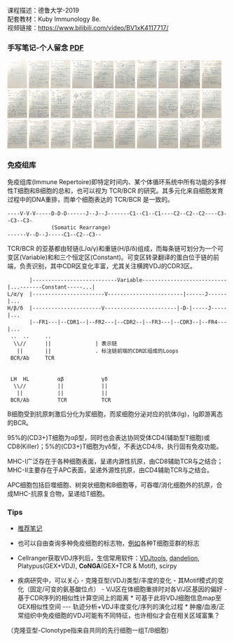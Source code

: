 <style>
img{
    width: 9%;
}
</style>



课程描述：德鲁大学-2019   
配套教材：Kuby Immunology 8e.   
视频链接：https://www.bilibili.com/video/BV1xK4117717/



### 手写笔记-个人留念 [PDF](Immunology/PDF/Immunology_notes.pdf)

[![1](Immunology/img_resize/1.png)](Immunology/img/1.png)
[![2](Immunology/img_resize/2.png)](Immunology/img/2.png)
[![3](Immunology/img_resize/3.png)](Immunology/img/3.png)
[![4](Immunology/img_resize/4.png)](Immunology/img/4.png)
[![5](Immunology/img_resize/5.png)](Immunology/img/5.png)
[![6](Immunology/img_resize/6.png)](Immunology/img/6.png)
[![7](Immunology/img_resize/7.png)](Immunology/img/7.png)
[![8](Immunology/img_resize/8.png)](Immunology/img/8.png)
[![9](Immunology/img_resize/9.png)](Immunology/img/9.png)
[![10](Immunology/img_resize/10.png)](Immunology/img/10.png)
[![11](Immunology/img_resize/11.png)](Immunology/img/11.png)
[![12](Immunology/img_resize/12.png)](Immunology/img/12.png)
[![13](Immunology/img_resize/13.png)](Immunology/img/13.png)
[![14](Immunology/img_resize/14.png)](Immunology/img/14.png)
[![15](Immunology/img_resize/15.png)](Immunology/img/15.png)
[![16](Immunology/img_resize/16.png)](Immunology/img/16.png)
[![17](Immunology/img_resize/17.png)](Immunology/img/17.png)
[![18](Immunology/img_resize/18.png)](Immunology/img/18.png)
[![19](Immunology/img_resize/19.png)](Immunology/img/19.png)
[![20](Immunology/img_resize/20.png)](Immunology/img/20.png)
[![21](Immunology/img_resize/21.png)](Immunology/img/21.png)
[![22](Immunology/img_resize/22.png)](Immunology/img/22.png)
[![23](Immunology/img_resize/23.png)](Immunology/img/23.png)
[![24](Immunology/img_resize/24.png)](Immunology/img/24.png)
[![25](Immunology/img_resize/25.png)](Immunology/img/25.png)
[![26](Immunology/img_resize/26.png)](Immunology/img/26.png)
[![27](Immunology/img_resize/27.png)](Immunology/img/27.png)
[![28](Immunology/img_resize/28.png)](Immunology/img/28.png)
[![29](Immunology/img_resize/29.png)](Immunology/img/29.png)
[![30](Immunology/img_resize/30.png)](Immunology/img/30.png)


### 免疫组库

免疫组库(Immune Repertoire)即特定时间内、某个体循环系统中所有功能的多样性T细胞和B细胞的总和，也可以视为 TCR/BCR 的研究。其多元化来自细胞发育过程中的DNA重排，而单个细胞表达的 TCR/BCR 是一致的。

```
----V-V-V-----D-D-D------J--J--J-------C1--C1--C1----C2--C2--C2----C3--C3--C3-
              (Somatic Rearrange)
------V--D--J-----C1--C2--C3--
```

TCR/BCR 的亚基都由轻链(L/α/γ)和重链(H/β/δ)组成，而每条链可划分为一个可变区(Variable)和和三个恒定区(Constant)。可变区转录翻译的蛋白位于链的前端，负责识别，其中CDR区变化丰富，尤其关注横跨VDJ的CDR3区。

```
       |---------------------------Variable---------------------------|...-------Constant-----...|
L/α/γ  |-----------------------V------------------------|------J------|...
H/β/δ  |----------------------V-----------------------|-D-|-----J-----|...
       |--FR1---|--CDR1--|--FR2---|--CDR2--|--FR3---|--CDR3--|--FR4---|...
 ..  ..     ..
  \\//      ||              | 表示链
   ||       ||              . 标注链前端的CDR区组成的Loops
 BCR/Ab     TCR


 LH  HL         αβ            γδ
  \\//          ||            ||
   ||           ||            ||          
 BCR/Ab         TCR           TCR

```

B细胞受到抗原刺激后分化为浆细胞，而浆细胞分泌对应的抗体(Ig)，Ig即游离态的BCR。

95%的(CD3+)T细胞为αβ型，同时也会表达协同受体CD4(辅助型T细胞)或CD8(Killer)；5%的(CD3+)T细胞为γδ型，不表达CD4/8，执行固有免疫功能。

MHC-I广泛存在于各种细胞表面，呈递内源性抗原，由CD8辅助TCR与之结合；MHC-II主要存在于APC表面，呈递外源性抗原，由CD4辅助TCR与之结合。

APC细胞包括巨噬细胞、树突状细胞和B细胞等，可吞噬/消化细胞外的抗原，合成MHC-抗原复合物，呈递给T细胞。



### Tips

* [推荐笔记](https://zhuanlan.zhihu.com/p/628794689)

* 也可以自由查询多种免疫细胞的标志物，[例如](https://zhuanlan.zhihu.com/p/567861716)各种T细胞亚群的标志

* Cellranger获取VDJ序列后，生信常用软件：[VDJtools](https://vdjtools-doc.readthedocs.io/en/master/), [dandelion](https://sc-dandelion.readthedocs.io/en/latest/notebooks/Q3-analysis.html), Platypus(GEX+VDJ), **CoNGA**(GEX+TCR & Motif), scirpy

* 疾病研究中，可以关心
       - 克隆亚型(VDJ)类型/丰度的变化
       - 其Motif模式的变化（固定/可变的氨基酸位点）
       - V/J区在体细胞重排时对各V/J区基因的偏好
       - 基于CDR序列的相似性计算空间上的距离
              * 可基于此将VDJ细胞信息map至GEX相似性空间 --- 轨迹分析+VDJ丰度变化/序列的演化过程
              * 肿瘤/血液/正常组织中免疫细胞的VDJ可能有不同特征，也许相似才会在相关区域富集？


（克隆亚型-Clonotype指来自共同的先行细胞一组T/B细胞）


